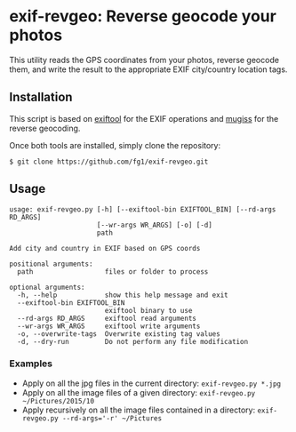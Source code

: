 exif-revgeo: Reverse geocode your photos
========================================

This utility reads the GPS coordinates from your photos, reverse geocode them, and write the result to the appropriate EXIF city/country location tags.

## Installation

This script is based on [exiftool](http://owl.phy.queensu.ca/~phil/exiftool/) for the EXIF operations and [mugiss](https://github.com/fg1/mugiss) for the reverse geocoding.

Once both tools are installed, simply clone the repository:
```
$ git clone https://github.com/fg1/exif-revgeo.git
```

## Usage

```
usage: exif-revgeo.py [-h] [--exiftool-bin EXIFTOOL_BIN] [--rd-args RD_ARGS]
                      [--wr-args WR_ARGS] [-o] [-d]
                      path

Add city and country in EXIF based on GPS coords

positional arguments:
  path                  files or folder to process

optional arguments:
  -h, --help            show this help message and exit
  --exiftool-bin EXIFTOOL_BIN
                        exiftool binary to use
  --rd-args RD_ARGS     exiftool read arguments
  --wr-args WR_ARGS     exiftool write arguments
  -o, --overwrite-tags  Overwrite existing tag values
  -d, --dry-run         Do not perform any file modification
```

### Examples

- Apply on all the jpg files in the current directory:
  `exif-revgeo.py *.jpg`
- Apply on all the image files of a given directory:
  `exif-revgeo.py ~/Pictures/2015/10`
- Apply recursively on all the image files contained in a directory:
  `exif-revgeo.py --rd-args='-r' ~/Pictures`

